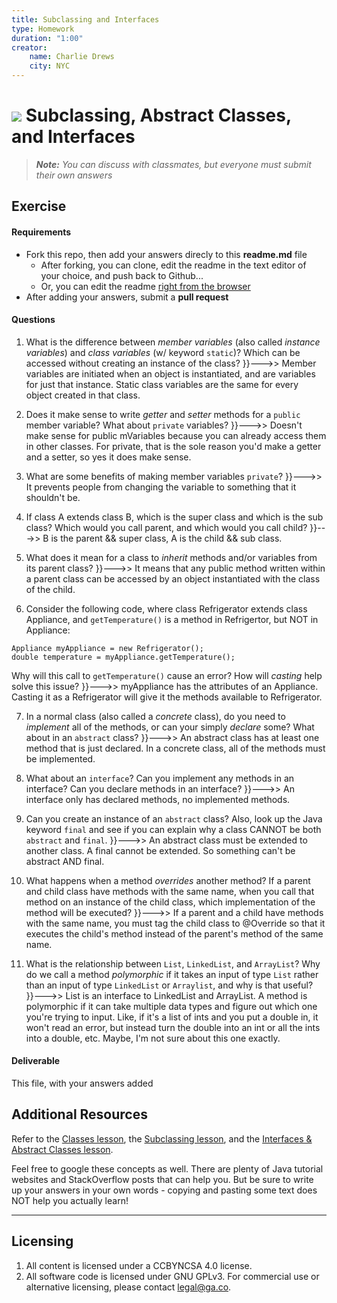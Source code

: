 ```yaml
---
title: Subclassing and Interfaces
type: Homework
duration: "1:00"
creator:
    name: Charlie Drews
    city: NYC
---
```


# ![](https://ga-dash.s3.amazonaws.com/production/assets/logo-9f88ae6c9c3871690e33280fcf557f33.png) Subclassing, Abstract Classes, and Interfaces

> ***Note:*** _You can discuss with classmates, but everyone must submit their own answers_

## Exercise

#### Requirements

- Fork this repo, then add your answers direcly to this **readme.md** file
  - After forking, you can clone, edit the readme in the text editor of your choice, and push back to Github...
  - Or, you can edit the readme [right from the browser](https://help.github.com/articles/editing-files-in-your-repository/)
- After adding your answers, submit a **pull request**

#### Questions

1. What is the difference between *member variables* (also called *instance variables*) and *class variables* (w/ keyword `static`)? Which can be accessed without creating an instance of the class?
    }}--->> Member variables are initiated when an object is instantiated, and are variables for just that instance. Static class variables are the same for every object created in that class.

2. Does it make sense to write  *getter* and *setter* methods for a `public` member variable? What about `private` variables?
    }}--->> Doesn't make sense for public mVariables because you can already access them in other classes. For private, that is the sole reason you'd make a getter and a setter, so yes it does make sense.

3. What are some benefits of making member variables `private`?
    }}--->> It prevents people from changing the variable to something that it shouldn't be.

4. If class A extends class B, which is the super class and which is the sub class? Which would you call parent, and which would you call child?
    }}--->> B is the parent && super class, A is the child && sub class.

5. What does it mean for a class to *inherit* methods and/or variables from its parent class?
    }}--->> It means that any public method written within a parent class can be accessed by an object instantiated with the class of the child. 

6. Consider the following code, where class Refrigerator extends class Appliance, and `getTemperature()` is a method in Refrigertor, but NOT in Appliance:
  ```
  Appliance myAppliance = new Refrigerator();
  double temperature = myAppliance.getTemperature();
  ```
  Why will this call to `getTemperature()` cause an error? How will *casting* help solve this issue?
    }}--->> myAppliance has the attributes of an Appliance. Casting it as a Refrigerator will give it the methods available to Refrigerator.
  

7. In a normal class (also called a *concrete* class), do you need to *implement* all of the methods, or can your simply *declare* some? What about in an `abstract` class?
    }}--->> An abstract class has at least one method that is just declared. In a concrete class, all of the methods must be implemented.

8. What about an `interface`? Can you implement any methods in an interface? Can you declare methods in an interface?
    }}--->> An interface only has declared methods, no implemented methods.


9. Can you create an instance of an `abstract` class? Also, look up the Java keyword `final` and see if you can explain why a class CANNOT be both `abstract` and `final`.
    }}--->> An abstract class must be extended to another class. A final cannot be extended. So something can't be abstract AND final. 

10. What happens when a method *overrides* another method? If a parent and child class have methods with the same name, when you call that method on an instance of the child class, which implementation of the method will be executed?
    }}--->> If a parent and a child have methods with the same name, you must tag the child class to @Override so that it executes the child's method instead of the parent's method of the same name.

11. What is the relationship between `List`, `LinkedList`, and `ArrayList`? Why do we call a method *polymorphic* if it takes an input of type `List` rather than an input of type `LinkedList` or `Arraylist`, and why is that useful?
    }}--->> List is an interface to LinkedList and ArrayList. A method is polymorphic if it can take multiple data types and figure out which one you're trying to input. Like, if it's a list of ints and you put a double in, it won't read an error, but instead turn the double into an int or all the ints into a double, etc. Maybe, I'm not sure about this one exactly. 

#### Deliverable

This file, with your answers added

## Additional Resources

Refer to the [Classes lesson](https://github.com/ga-adi-macaron/Course-Materials/tree/master/lessons/programming-fundamentals-in-java/classes-lesson), the [Subclassing lesson](https://github.com/ga-adi-macaron/Course-Materials/tree/master/lessons/programming-fundamentals-in-java/subclassing-lesson), and the [Interfaces & Abstract Classes lesson](https://github.com/ga-adi-macaron/Course-Materials/tree/master/lessons/programming-fundamentals-in-java/interfaces-and-abstract-classes).

Feel free to google these concepts as well. There are plenty of Java tutorial websites and StackOverflow posts that can help you. But be sure to write up your answers in your own words - copying and pasting some text does NOT help you actually learn!

---

## Licensing
1. All content is licensed under a CC­BY­NC­SA 4.0 license.
2. All software code is licensed under GNU GPLv3. For commercial use or alternative licensing, please contact [legal@ga.co](mailto:legal@ga.co).
